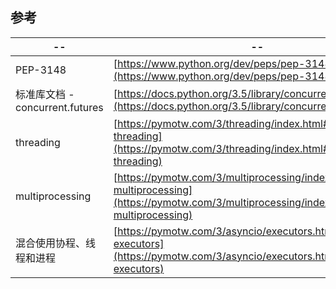 ## 参考

-- | --
-- | --
PEP-3148 | [https://www.python.org/dev/peps/pep-3148](https://www.python.org/dev/peps/pep-3148)
标准库文档 - concurrent.futures | [https://docs.python.org/3.5/library/concurrent.futures.html](https://docs.python.org/3.5/library/concurrent.futures.html)
threading | [https://pymotw.com/3/threading/index.html#module-threading](https://pymotw.com/3/threading/index.html#module-threading)
multiprocessing | [https://pymotw.com/3/multiprocessing/index.html#module-multiprocessing](https://pymotw.com/3/multiprocessing/index.html#module-multiprocessing)
混合使用协程、线程和进程 | [https://pymotw.com/3/asyncio/executors.html#asyncio-executors](https://pymotw.com/3/asyncio/executors.html#asyncio-executors)
